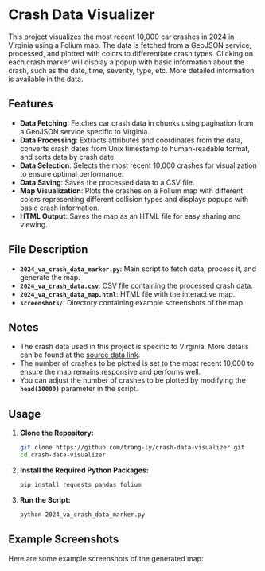 # Crash Data Visualizer
This project visualizes the most recent 10,000 car crashes in 2024 in Virginia using a Folium map. The data is fetched from a GeoJSON service, processed, and plotted with colors to differentiate crash types. Clicking on each crash marker will display a popup with basic information about the crash, such as the date, time, severity, type, etc. More detailed information is available in the data.

## Features

- **Data Fetching**: Fetches car crash data in chunks using pagination from a GeoJSON service specific to Virginia.
- **Data Processing**: Extracts attributes and coordinates from the data, converts crash dates from Unix timestamp to human-readable format, and sorts data by crash date.
- **Data Selection**: Selects the most recent 10,000 crashes for visualization to ensure optimal performance.
- **Data Saving**: Saves the processed data to a CSV file.
- **Map Visualization**: Plots the crashes on a Folium map with different colors representing different collision types and displays popups with basic crash information.
- **HTML Output**: Saves the map as an HTML file for easy sharing and viewing.

## File Description

- **`2024_va_crash_data_marker.py`**: Main script to fetch data, process it, and generate the map.
- **`2024_va_crash_data.csv`**: CSV file containing the processed crash data.
- **`2024_va_crash_data_map.html`**: HTML file with the interactive map.
- **`screenshots/`**: Directory containing example screenshots of the map.

## Notes
- The crash data used in this project is specific to Virginia. More details can be found at the [source data link](https://services.arcgis.com/p5v98VHDX9Atv3l7/arcgis/rest/services/CrashData_test/FeatureServer).
- The number of crashes to be plotted is set to the most recent 10,000 to ensure the map remains responsive and performs well.
- You can adjust the number of crashes to be plotted by modifying the **`head(10000)`** parameter in the script.

## Usage

1. **Clone the Repository:**
   ```sh
   git clone https://github.com/trang-ly/crash-data-visualizer.git
   cd crash-data-visualizer

2. **Install the Required Python Packages:**
   ```sh
   pip install requests pandas folium

3. **Run the Script:**
   ```sh
   python 2024_va_crash_data_marker.py

## Example Screenshots
Here are some example screenshots of the generated map:


